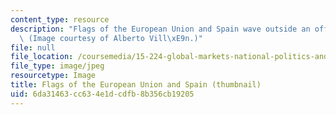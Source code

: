 ```yaml
---
content_type: resource
description: "Flags of the European Union and Spain wave outside an office building.\
  \ (Image courtesy of Alberto Vill\xE9n.)"
file: null
file_location: /coursemedia/15-224-global-markets-national-politics-and-the-competitive-advantage-of-firms-spring-2003/6da31463cc634e1dcdfb8b356cb19205_15-224s03-th.jpg
file_type: image/jpeg
resourcetype: Image
title: Flags of the European Union and Spain (thumbnail)
uid: 6da31463-cc63-4e1d-cdfb-8b356cb19205
---
```

